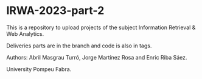# IRWA-2023-part-2

This is a repository to upload projects of the subject Information Retrieval & Web Analytics.

Deliveries parts are in the branch and code is also in tags.

Authors: Abril Masgrau Turró, Jorge Martínez Rosa and Enric Riba Sáez.

University Pompeu Fabra.
